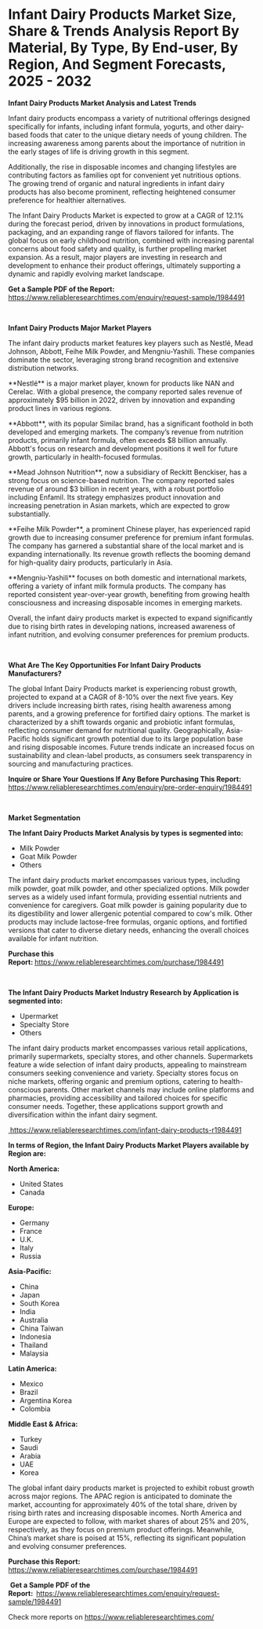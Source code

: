 <p><h1>Infant Dairy Products Market Size, Share & Trends Analysis Report By Material, By Type, By End-user, By Region, And Segment Forecasts, 2025 - 2032</h1></p><p><strong>Infant Dairy Products Market Analysis and Latest Trends</strong></p>
<p><p>Infant dairy products encompass a variety of nutritional offerings designed specifically for infants, including infant formula, yogurts, and other dairy-based foods that cater to the unique dietary needs of young children. The increasing awareness among parents about the importance of nutrition in the early stages of life is driving growth in this segment. </p><p>Additionally, the rise in disposable incomes and changing lifestyles are contributing factors as families opt for convenient yet nutritious options. The growing trend of organic and natural ingredients in infant dairy products has also become prominent, reflecting heightened consumer preference for healthier alternatives.</p><p>The Infant Dairy Products Market is expected to grow at a CAGR of 12.1% during the forecast period, driven by innovations in product formulations, packaging, and an expanding range of flavors tailored for infants. The global focus on early childhood nutrition, combined with increasing parental concerns about food safety and quality, is further propelling market expansion. As a result, major players are investing in research and development to enhance their product offerings, ultimately supporting a dynamic and rapidly evolving market landscape.</p></p>
<p><strong>Get a Sample PDF of the Report:&nbsp;</strong> <a href="https://www.reliableresearchtimes.com/enquiry/request-sample/1984491?utm_campaign=2384&utm_medium=2&utm_source=Github&utm_content=ia&utm_term=15022025&utm_id=infant-dairy-products">https://www.reliableresearchtimes.com/enquiry/request-sample/1984491</a></p>
<p>&nbsp;</p>
<p><strong>Infant Dairy Products Major Market Players</strong></p>
<p><p>The infant dairy products market features key players such as Nestlé, Mead Johnson, Abbott, Feihe Milk Powder, and Mengniu-Yashili. These companies dominate the sector, leveraging strong brand recognition and extensive distribution networks.</p><p>**Nestlé** is a major market player, known for products like NAN and Cerelac. With a global presence, the company reported sales revenue of approximately $95 billion in 2022, driven by innovation and expanding product lines in various regions. </p><p>**Abbott**, with its popular Similac brand, has a significant foothold in both developed and emerging markets. The company’s revenue from nutrition products, primarily infant formula, often exceeds $8 billion annually. Abbott's focus on research and development positions it well for future growth, particularly in health-focused formulas.</p><p>**Mead Johnson Nutrition**, now a subsidiary of Reckitt Benckiser, has a strong focus on science-based nutrition. The company reported sales revenue of around $3 billion in recent years, with a robust portfolio including Enfamil. Its strategy emphasizes product innovation and increasing penetration in Asian markets, which are expected to grow substantially.</p><p>**Feihe Milk Powder**, a prominent Chinese player, has experienced rapid growth due to increasing consumer preference for premium infant formulas. The company has garnered a substantial share of the local market and is expanding internationally. Its revenue growth reflects the booming demand for high-quality dairy products, particularly in Asia.</p><p>**Mengniu-Yashili** focuses on both domestic and international markets, offering a variety of infant milk formula products. The company has reported consistent year-over-year growth, benefiting from growing health consciousness and increasing disposable incomes in emerging markets.</p><p>Overall, the infant dairy products market is expected to expand significantly due to rising birth rates in developing nations, increased awareness of infant nutrition, and evolving consumer preferences for premium products.</p></p>
<p>&nbsp;</p>
<p><strong>What Are The Key Opportunities For Infant Dairy Products Manufacturers?</strong></p>
<p><p>The global Infant Dairy Products market is experiencing robust growth, projected to expand at a CAGR of 8-10% over the next five years. Key drivers include increasing birth rates, rising health awareness among parents, and a growing preference for fortified dairy options. The market is characterized by a shift towards organic and probiotic infant formulas, reflecting consumer demand for nutritional quality. Geographically, Asia-Pacific holds significant growth potential due to its large population base and rising disposable incomes. Future trends indicate an increased focus on sustainability and clean-label products, as consumers seek transparency in sourcing and manufacturing practices.</p></p>
<p><strong>Inquire or Share Your Questions If Any Before Purchasing This Report:</strong> <a href="https://www.reliableresearchtimes.com/enquiry/pre-order-enquiry/1984491?utm_campaign=2384&utm_medium=2&utm_source=Github&utm_content=ia&utm_term=15022025&utm_id=infant-dairy-products">https://www.reliableresearchtimes.com/enquiry/pre-order-enquiry/1984491</a></p>
<p>&nbsp;</p>
<p><strong>Market Segmentation</strong></p>
<p><strong>The Infant Dairy Products Market Analysis by types is segmented into:</strong></p>
<p><ul><li>Milk Powder</li><li>Goat Milk Powder</li><li>Others</li></ul></p>
<p><p>The infant dairy products market encompasses various types, including milk powder, goat milk powder, and other specialized options. Milk powder serves as a widely used infant formula, providing essential nutrients and convenience for caregivers. Goat milk powder is gaining popularity due to its digestibility and lower allergenic potential compared to cow's milk. Other products may include lactose-free formulas, organic options, and fortified versions that cater to diverse dietary needs, enhancing the overall choices available for infant nutrition.</p></p>
<p><strong>Purchase this Report:&nbsp;</strong><a href="https://www.reliableresearchtimes.com/purchase/1984491?utm_campaign=2384&utm_medium=2&utm_source=Github&utm_content=ia&utm_term=15022025&utm_id=infant-dairy-products">https://www.reliableresearchtimes.com/purchase/1984491</a></p>
<p>&nbsp;</p>
<p><strong>The Infant Dairy Products Market Industry Research by Application is segmented into:</strong></p>
<p><ul><li>Upermarket</li><li>Specialty Store</li><li>Others</li></ul></p>
<p><p>The infant dairy products market encompasses various retail applications, primarily supermarkets, specialty stores, and other channels. Supermarkets feature a wide selection of infant dairy products, appealing to mainstream consumers seeking convenience and variety. Specialty stores focus on niche markets, offering organic and premium options, catering to health-conscious parents. Other market channels may include online platforms and pharmacies, providing accessibility and tailored choices for specific consumer needs. Together, these applications support growth and diversification within the infant dairy segment.</p></p>
<p><a href="https://www.reliableresearchtimes.com/infant-dairy-products-r1984491?utm_campaign=2384&utm_medium=2&utm_source=Github&utm_content=ia&utm_term=15022025&utm_id=infant-dairy-products">&nbsp;https://www.reliableresearchtimes.com/infant-dairy-products-r1984491</a></p>
<p><strong>In terms of Region, the Infant Dairy Products Market Players available by Region are:</strong></p>
<p>
    <p> <strong> North America: </strong>
        <ul>
            <li>United States</li>
            <li>Canada</li>
        </ul>
        </p> 
    <p> <strong> Europe: </strong>
        <ul>
            <li>Germany</li>
            <li>France</li>
            <li>U.K.</li>
            <li>Italy</li>
            <li>Russia</li>
        </ul>
        </p> 
    <p> <strong> Asia-Pacific: </strong>
        <ul>
            <li>China</li>
            <li>Japan</li>
            <li>South Korea</li>
            <li>India</li>
            <li>Australia</li>
            <li>China Taiwan</li>
            <li>Indonesia</li>
            <li>Thailand</li>
            <li>Malaysia</li>
        </ul>
        </p> 
    <p> <strong> Latin America: </strong>
        <ul>
            <li>Mexico</li>
            <li>Brazil</li>
            <li>Argentina Korea</li>
            <li>Colombia</li>
        </ul>
        </p> 
    <p> <strong> Middle East & Africa: </strong>
        <ul>
            <li>Turkey</li>
            <li>Saudi</li>
            <li>Arabia</li>
            <li>UAE</li>
            <li>Korea</li>
        </ul>
    </p>
    </p>
<p><p>The global infant dairy products market is projected to exhibit robust growth across major regions. The APAC region is anticipated to dominate the market, accounting for approximately 40% of the total share, driven by rising birth rates and increasing disposable incomes. North America and Europe are expected to follow, with market shares of about 25% and 20%, respectively, as they focus on premium product offerings. Meanwhile, China’s market share is poised at 15%, reflecting its significant population and evolving consumer preferences.</p></p>
<p><strong>Purchase this Report: </strong><a href="https://www.reliableresearchtimes.com/purchase/1984491?utm_campaign=2384&utm_medium=2&utm_source=Github&utm_content=ia&utm_term=15022025&utm_id=infant-dairy-products">https://www.reliableresearchtimes.com/purchase/1984491</a></p>
<p>&nbsp;<strong>Get a Sample PDF of the Report:&nbsp;&nbsp;</strong><a href="https://www.reliableresearchtimes.com/enquiry/request-sample/1984491?utm_campaign=2384&utm_medium=2&utm_source=Github&utm_content=ia&utm_term=15022025&utm_id=infant-dairy-products">https://www.reliableresearchtimes.com/enquiry/request-sample/1984491</a></p>
<p><strong></strong></p>
<p>Check more reports on <a href="https://www.reliableresearchtimes.com/?utm_campaign=2384&utm_medium=2&utm_source=Github&utm_content=ia&utm_term=15022025&utm_id=infant-dairy-products">https://www.reliableresearchtimes.com/</a></p>